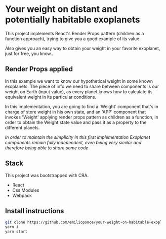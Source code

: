 # Your weight on distant and potentially habitable exoplanets

This project implements React's Render Props pattern (children as a function approach), trying to give you a good example of its value.

Also gives you an easy way to obtain your weight in your favorite exoplanet, just for free, you know..

## Render Props applied

In this example we want to know our hypothetical weight in some known exoplanets. The piece of info we need to share between components is our weight on Earth (input value), as every planet knows how to calculate its equivalent weight in its particular conditions.

In this implementation, you are going to find a 'Weight' component that's in charge of store weight in his own state, and an 'APP' component that invokes 'Weight' applying render props pattern as children as a function, in order to obtain the Weight state value and pass it as a property to the different planets.

_In order to maintain the simplicity in this first implementation Exoplanet components remain fully independent, even being very similar and therefore being able to share some code_

## Stack

This project was bootstrapped with CRA.

- React
- Css Modules
- Webpack

## Install instructions

```sh
git clone https://github.com/emilioponce/your-weight-on-habitable-exoplanets.git
yarn i
yarn start
```
